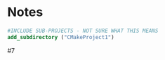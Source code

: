 # Notes

``` cmake
#INCLUDE SUB-PROJECTS - NOT SURE WHAT THIS MEANS
add_subdirectory ("CMakeProject1")
``` 

#7
